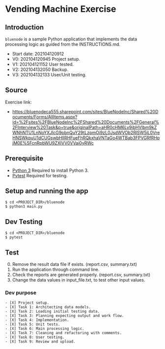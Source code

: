 # Vending Machine Exercise

## Introduction

`bluenode` is a sample Python application that implements the data processing logic as guided from the INSTRUCTIONS.md.
* Start date: 202104120912
* V0: 202104120945 Project setup.
* V1: 202104121152 User tested.
* V2: 202104132050 Backup.
* V3: 202104132133 User/Unit testing.


## Source
Exercise link:
* https://bluenodeca555.sharepoint.com/sites/BlueNodeInc/Shared%20Documents/Forms/AllItems.aspx?id=%2Fsites%2FBlueNodeInc%2FShared%20Documents%2FGeneral%2FInterview%20Task&p=true&originalPath=aHR0cHM6Ly9ibHVlbm9kZWNhNTU1LnNoYXJlcG9pbnQuY29tLzpmOi9zL0JsdWVOb2RlSW5jL0VreHNSWkpuU1dCUGswbHlIRHFueFhRQkxhaVNTaGo4WTBab3FPVGRfRHpjM0E%5FcnRpbWU9ZXlVV0VVai0yRWc


## Prerequisite

* [Python 3](https://www.python.org/download/releases/3.0/) Required to install Python 3.
* [Pytest](https://docs.pytest.org/en/stable/getting-started.html) Required for testing.


## Setup and running the app

```
$ cd <PROJECT_DIR>/bluenode
$ python3 main.py
```

## Dev Testing

```
$ cd <PROJECT_DIR>/bluenode
$ pytest
```

## Test

0. Remove the result data file if exists. (report.csv, summary.txt)
1. Run the application through command line.
2. Check the reports are generated properly. (report.csv, summary.txt)
3. Change the data values in input_file.txt, to test other input values.


### Dev purpose

```.todo
- [X] Project setup.
- [X] Task 1: Architecting data models.
- [X] Task 2: Loading initial testing data.
- [X] Task 3: Planning expecting output and work flow.
- [X] Task 4: Implementation.
- [X] Task 5: Unit tests.
- [X] Task 6: Main processing logic.
- [X] Task 7: Cleaning and refactoring with comments.
- [X] Task 8: User testing.
- [X] Task 9: Review and upload.
```
